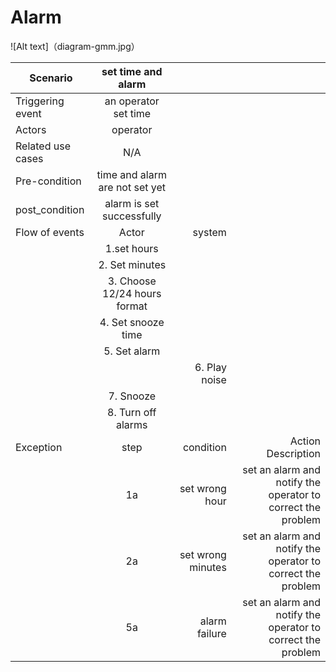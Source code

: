 # Alarm
![Alt text]（diagram-gmm.jpg）

| Scenario | set time and alarm |     ||
| ------------- |:-------------:| ----:|-----:|
| Triggering event | an operator set time | | |
| Actors | operator |||
| Related use cases | N/A |||
| Pre-condition  | time and alarm are not set yet |||
| post_condition | alarm is set successfully |||
| Flow of events | Actor                        | system ||
|   | 1.set hours                    |||
|   | 2. Set minutes |||
|   | 3. Choose 12/24 hours format        |||
|   | 4. Set snooze time                |||
|   | 5. Set alarm                    || |
|   |                          | 6. Play noise ||
|   | 7. Snooze                      || |
|   | 8. Turn off alarms        || |
|Exception | step    |condition|    Action Description|
|| 1a|    set wrong hour|    set an alarm and notify the operator to correct the problem
|| 2a| set wrong minutes|     set an alarm and notify the operator to correct the problem
|| 5a|    alarm failure|    set an alarm and notify the operator to correct the problem
